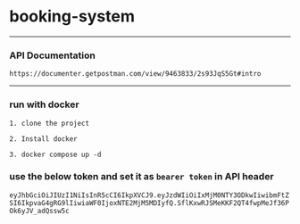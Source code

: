 # booking-system

---------------------


### API Documentation

````
https://documenter.getpostman.com/view/9463833/2s93JqS5Gt#intro
````

-----------------

### run with docker
`1. clone the project`

`2. Install docker`

`3. docker compose up -d`  

### use the below token and set it as `bearer token` in API header

`eyJhbGciOiJIUzI1NiIsInR5cCI6IkpXVCJ9.eyJzdWIiOiIxMjM0NTY3ODkwIiwibmFtZSI6IkpvaG4gRG9lIiwiaWF0IjoxNTE2MjM5MDIyfQ.SflKxwRJSMeKKF2QT4fwpMeJf36POk6yJV_adQssw5c`